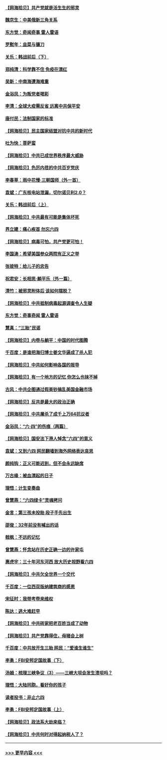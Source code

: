 #### [【网海拾贝】共产党就是活生生的邪灵](../pages/nsc993/n13036627.md?t=06220452) 
#### [魏京生：中美俄新三角关系](../pages/nsc993/n13035986.md?t=06220452) 
#### [东方觉：奇闻奇事 雷人雷语](../pages/nsc993/n13035878.md?t=06220452) 
#### [罗慰年：韭菜与镰刀](../pages/nsc993/n13034374.md?t=06220452) 
#### [关乐：韩战前后（下）](../pages/nsc993/n13034113.md?t=06220452) 
#### [郑纯清：科学靠不住 免疫在漂红](../pages/nsc993/n13034093.md?t=06220452) 
#### [吴新：中南海遭海难重](../pages/nsc993/n13034084.md?t=06220452) 
#### [金浴凤：为叛党者喝彩](../pages/nsc993/n13034058.md?t=06220452) 
#### [李清：全球大疫需反省 远离中共保平安](../pages/nsc993/n13033784.md?t=06220452) 
#### [唐付民：法制国家的标准](../pages/nsc993/n13032944.md?t=06220452) 
#### [【网海拾贝】民主国家结盟对抗中共的新时代](../pages/nsc993/n13031717.md?t=06220452) 
#### [吐为快：菩萨蛮](../pages/nsc993/n13030033.md?t=06220452) 
#### [【网海拾贝】中共已成世界秩序最大威胁](../pages/nsc993/n13028138.md?t=06220452) 
#### [【网海拾贝】色厉内荏的中共百岁党庆](../pages/nsc993/n13025582.md?t=06220452) 
#### [李春草：雨中花慢‧三朝国师（外一首）](../pages/nsc993/n13025567.md?t=06220452) 
#### [袁斌：广东核电站泄漏，切尔诺贝利2.0？](../pages/nsc993/n13025475.md?t=06220452) 
#### [关乐：韩战前后（上）](../pages/nsc993/n13025387.md?t=06220452) 
#### [【网海拾贝】中共最有可能是集体坏死](../pages/nsc993/n13023101.md?t=06220452) 
#### [界立建：痛心疾首 勿忘六四](../pages/nsc993/n13022339.md?t=06220452) 
#### [【网海拾贝】病毒可怕，共产党更可怕！](../pages/nsc993/n13020728.md?t=06220452) 
#### [李国涛：希望美国参众两院有正义之举](../pages/nsc993/n13020674.md?t=06220452) 
#### [张彼特：给儿子的忠告](../pages/nsc993/n13018934.md?t=06220452) 
#### [祝君安：长相思‧躺平乐（外一篇）](../pages/nsc993/n13018923.md?t=06220452) 
#### [清竹：被邪灵附体后 该如何摆脱？](../pages/nsc993/n13018877.md?t=06220452) 
#### [【网海拾贝】中共抵制病毒起源调查令人生疑](../pages/nsc993/n13017785.md?t=06220452) 
#### [东方觉：奇事奇闻 雷人雷语](../pages/nsc993/n13017577.md?t=06220452) 
#### [慧真：“三胎”民谣](../pages/nsc993/n13017394.md?t=06220452) 
#### [【网海拾贝】内卷与躺平：中国的时代图腾](../pages/nsc993/n13016128.md?t=06220452) 
#### [千百度：是谁把海归博士姜文华逼成了杀人犯](../pages/nsc993/n13015218.md?t=06220452) 
#### [【网海拾贝】中共如何影响各国的报导](../pages/nsc993/n13012599.md?t=06220452) 
#### [【网海拾贝】有一个地方的记忆 你怎么也抹不掉](../pages/nsc993/n13009802.md?t=06220452) 
#### [古风：中共企图通过假美钞搞乱美国金融市场](../pages/nsc993/n13009626.md?t=06220452) 
#### [【网海拾贝】反共是最大的政治正确](../pages/nsc993/n13007051.md?t=06220452) 
#### [【网海拾贝】中共屠杀了成千上万64抗议者](../pages/nsc993/n13002713.md?t=06220452) 
#### [金浴凤：“六·四”的伤痕（两篇）](../pages/nsc993/n13001719.md?t=06220452) 
#### [【网海拾贝】国安法下港人悼念“六四”的意义](../pages/nsc993/n13001039.md?t=06220452) 
#### [袁斌：又到六四 网民翻墙到海外网络表达哀思](../pages/nsc993/n13000995.md?t=06220452) 
#### [颜纯钩：正义可能迟到，但不会永远缺席](../pages/nsc993/n13000920.md?t=06220452) 
#### [万古缘：被血漂起的日子](../pages/nsc993/n13000914.md?t=06220452) 
#### [理悟：计生变奏曲](../pages/nsc993/n13000414.md?t=06220452) 
#### [曾慧燕：“六四绿卡”灵魂拷问](../pages/nsc993/n13000277.md?t=06220452) 
#### [金言：第三孩未投胎 段子手先出生](../pages/nsc993/n13000215.md?t=06220452) 
#### [邵俊：32年前没有喊出的话](../pages/nsc993/n13000181.md?t=06220452) 
#### [戟枫：不远的记忆](../pages/nsc993/n13000121.md?t=06220452) 
#### [曾慧燕：怀念站在历史正确一边的许家屯](../pages/nsc993/n13000073.md?t=06220452) 
#### [惠虎宇：三十年河东河西 放大历史视野看六四](../pages/nsc993/n13000018.md?t=06220452) 
#### [【网海拾贝】中共欠全世界一个交代](../pages/nsc993/n12998706.md?t=06220452) 
#### [千百度：一位西双版纳建筑商的感恩](../pages/nsc993/n12998487.md?t=06220452) 
#### [宋征时：我带考卷来维权](../pages/nsc993/n12994088.md?t=06220452) 
#### [陈达：逃大难赶早](../pages/nsc993/n12993569.md?t=06220452) 
#### [【网海拾贝】中共砖家把老百姓当成了动物](../pages/nsc993/n12993483.md?t=06220452) 
#### [【网海拾贝】共产党靠得住，母猪会上树](../pages/nsc993/n12990730.md?t=06220452) 
#### [千百度：中共放开生三胎 网民：“爱谁生谁生”](../pages/nsc993/n12990644.md?t=06220452) 
#### [李勇：FBI安邦定国故事（下）](../pages/nsc993/n12987854.md?t=06220452) 
#### [汤姆：梳理三峡争议（3）——三峡大坝会发生溃坝吗？](../pages/nsc993/n12989806.md?t=06220452) 
#### [理悟：大陆同胞，看好你的孩子](../pages/nsc993/n12989778.md?t=06220452) 
#### [读者投书：非止六四](../pages/nsc993/n12989673.md?t=06220452) 
#### [李勇：FBI安邦定国故事（上）](../pages/nsc993/n12987749.md?t=06220452) 
#### [【网海拾贝】政法系大劫来临？](../pages/nsc993/n12987596.md?t=06220452) 
#### [【网海拾贝】中共何时对得起纳税人了？](../pages/nsc993/n12985578.md?t=06220452) 

----
#### [ >>> 更早内容 <<< ](../indexes/nsc993-earlier.md)

